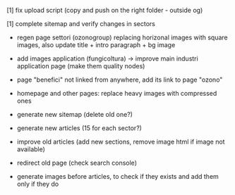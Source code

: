 [1] fix upload script (copy and push on the right folder - outside og)

[1] complete sitemap and verify changes in sectors

- regen page settori (ozonogroup) replacing horizonal images with square images, also update title + intro paragraph + bg image
- add images application (fungicoltura) -> improve main industri application page (make them quality nodes)
- page "benefici" not linked from anywhere, add its link to page "ozono"
- homepage and other pages: replace heavy images with compressed ones

- generate new sitemap (delete old one?)
- generate new articles (15 for each sector?)
- improve old articles (add new sections, remove image html if image not available)

- redirect old page (check search console)
- generate images before articles, to check if they exists and add them only if they do
